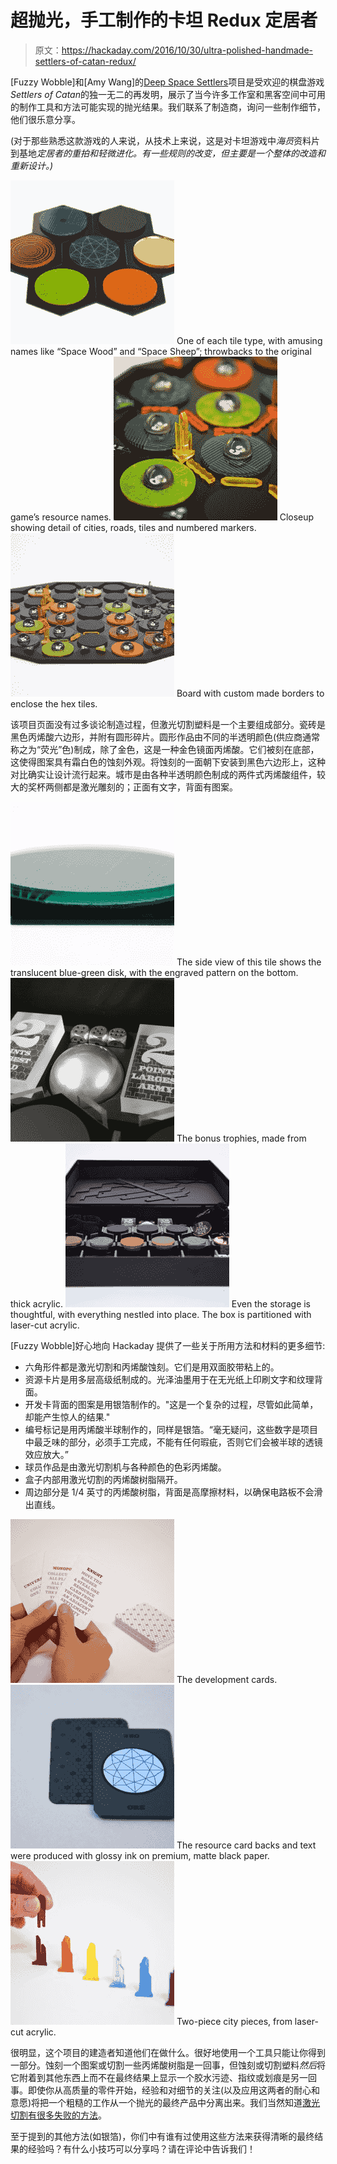 # 超抛光，手工制作的卡坦 Redux 定居者

> 原文：<https://hackaday.com/2016/10/30/ultra-polished-handmade-settlers-of-catan-redux/>

[Fuzzy Wobble]和[Amy Wang]的[Deep Space Settlers](http://fuzzywobble.com/projects/deep_space_settlers/)项目是受欢迎的棋盘游戏*Settlers of Catan*的独一无二的再发明，展示了当今许多工作室和黑客空间中可用的制作工具和方法可能实现的抛光结果。我们联系了制造商，询问一些制作细节，他们很乐意分享。

(对于那些熟悉这款游戏的人来说，从技术上来说，这是对卡坦游戏中*海员*资料片到基地*定居者的重拍和轻微进化。有一些规则的改变，但主要是一个整体的改造和重新设计。)*

 [![One of each tile type, with amusing names like "Space Wood" and "Space Sheep"; throwbacks to the original game's resource names.](img/4cc155af7ee3c377de630a75c0e569f9.png "Tile set")](https://hackaday.com/2016/10/30/ultra-polished-handmade-settlers-of-catan-redux/tiles1/) One of each tile type, with amusing names like “Space Wood” and “Space Sheep”; throwbacks to the original game’s resource names. [![Closeup showing detail of cities, roads, tiles and numbered markers.](img/69f601b75d1feee72d2ce56a872f4d25.png "Board Closeup")](https://hackaday.com/2016/10/30/ultra-polished-handmade-settlers-of-catan-redux/boardclose2/) Closeup showing detail of cities, roads, tiles and numbered markers. [![Board with custom made borders to enclose the hex tiles.](img/990c686394696e9d3d4e170b6517afba.png "Full Board")](https://hackaday.com/2016/10/30/ultra-polished-handmade-settlers-of-catan-redux/boardfull1/) Board with custom made borders to enclose the hex tiles.

该项目页面没有过多谈论制造过程，但激光切割塑料是一个主要组成部分。瓷砖是黑色丙烯酸六边形，并附有圆形碎片。圆形作品由不同的半透明颜色(供应商通常称之为“荧光”色)制成，除了金色，这是一种金色镜面丙烯酸。它们被刻在底部，这使得图案具有霜白色的蚀刻外观。将蚀刻的一面朝下安装到黑色六边形上，这种对比确实让设计流行起来。城市是由各种半透明颜色制成的两件式丙烯酸组件，较大的奖杯两侧都是激光雕刻的；正面有文字，背面有图案。

 [![The side view of this tile shows the translucent blue-green disk, with the engraved pattern on the bottom.](img/0a00fedbc7905762fe1f13dacf509908.png "Side view of tile")](https://hackaday.com/2016/10/30/ultra-polished-handmade-settlers-of-catan-redux/tile1/) The side view of this tile shows the translucent blue-green disk, with the engraved pattern on the bottom. [![The bonus trophies, made from thick acrylic.](img/d8562b55ec81e23dbac9166c20a55029.png "Trophies")](https://hackaday.com/2016/10/30/ultra-polished-handmade-settlers-of-catan-redux/twopoints1/) The bonus trophies, made from thick acrylic. [![Even the storage is thoughtful, with everything nestled into place. The box is partitioned with laser-cut acrylic.](img/e308a3ba025af0aa9690b794769cf6d6.png "Storage Box")](https://hackaday.com/2016/10/30/ultra-polished-handmade-settlers-of-catan-redux/box4/) Even the storage is thoughtful, with everything nestled into place. The box is partitioned with laser-cut acrylic.

[Fuzzy Wobble]好心地向 Hackaday 提供了一些关于所用方法和材料的更多细节:

*   六角形件都是激光切割和丙烯酸蚀刻。它们是用双面胶带粘上的。
*   资源卡片是用多层高级纸制成的。光泽油墨用于在无光纸上印刷文字和纹理背面。
*   开发卡背面的图案是用银箔制作的。"这是一个复杂的过程，尽管如此简单，却能产生惊人的结果."
*   编号标记是用丙烯酸半球制作的，同样是银箔。“毫无疑问，这些数字是项目中最乏味的部分，必须手工完成，不能有任何瑕疵，否则它们会被半球的透镜效应放大。”
*   球员作品是由激光切割机与各种颜色的色彩丙烯酸。
*   盒子内部用激光切割的丙烯酸树脂隔开。
*   周边部分是 1/4 英寸的丙烯酸树脂，背面是高摩擦材料，以确保电路板不会滑出直线。

 [![The development cards.](img/a435a858e787927f35b4f349983c313e.png "Development Carts")](https://hackaday.com/2016/10/30/ultra-polished-handmade-settlers-of-catan-redux/devcards1/) The development cards. [![The resource card backs and text were produced with glossy ink on premium, matte black paper.](img/3fecc661de71133bd236f1bbf99b96a3.png "Resource Cards")](https://hackaday.com/2016/10/30/ultra-polished-handmade-settlers-of-catan-redux/card1/) The resource card backs and text were produced with glossy ink on premium, matte black paper. [![Two-piece city pieces, from laser-cut acrylic.](img/401c93491c66c9d99e7f9c0f69de1f3a.png "City pieces")](https://hackaday.com/2016/10/30/ultra-polished-handmade-settlers-of-catan-redux/pieces2/) Two-piece city pieces, from laser-cut acrylic.

很明显，这个项目的建造者知道他们在做什么。很好地使用一个工具只能让你得到一部分。蚀刻一个图案或切割一些丙烯酸树脂是一回事，但蚀刻或切割塑料*然后*将它附着到其他东西上而不在最终结果上显示一个胶水污迹、指纹或划痕是另一回事。即使你从高质量的零件开始，经验和对细节的关注(以及应用这两者的耐心和意愿)将把一个粗糙的工作从一个抛光的最终产品中分离出来。我们当然知道[激光切割有很多失败的方法](http://hackaday.com/2016/05/31/how-to-fail-at-laser-cutting/)。

至于提到的其他方法(如银箔)，你们中有谁有过使用这些方法来获得清晰的最终结果的经验吗？有什么小技巧可以分享吗？请在评论中告诉我们！